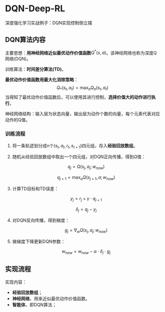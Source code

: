 # DQN-Deep-RL
深度强化学习实战例子：DQN实现控制倒立摆
## DQN算法内容
主要思想：**用神经网络近似最优动作价值函数**$Q^*(s,a)$。该神经网络也称为深度Q网络(DQN)。

训练算法：**时间差分算法(TD)**。

**最优动作价值函数用最大化消除策略**：
$$Q_*(s_t,a_t)=\max_πQ_π(s_t,a_t)$$
当得知了最优动作价值函数后，可以使用其进行控制，**选择价值大的动作进行执行**。

神经网络结构：输入层为状态向量，输出层为动作个数的向量，每个元素代表对应动作的Q值。

### 训练流程
1. 将一条轨迹划分成n个$(s_t,a_t,r_t,s_{t+1})$四元组，存入**经验回放数组**。
2. 随机从经验回放数组中取出一个四元组，对DQN正向传播，得到$Q$值：
   
   $$q_j=Q(s_j,a_j;w_{now})$$

   $$q_{j+1}=\max_aQ(s_{j+1},a;w_{now})$$
4. 计算TD目标和TD误差：

   $$y_j=r_j+\gamma \cdot q_{j+1}$$
   
   $$\delta_j=q_j-y_j$$
6. 对DQN反向传播，得到梯度：
  
   $$g_j=\nabla_wQ(s_j,a_j;w_{now})$$
9. 做梯度下降更新DQN参数：

   $$w_{new}=w_{now}-\alpha \cdot \delta_j \cdot g_j$$

## 实现流程
实现内容：
- **经验回放数组**；
- **神经网络**，用来近似最优动作价值函数。
- **智能体**，即DQN算法；
